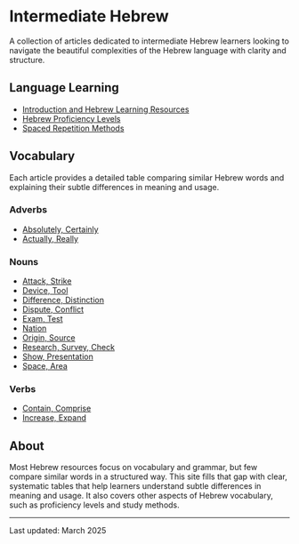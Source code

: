 # Intermediate Hebrew

A collection of articles dedicated to intermediate Hebrew learners looking to navigate the beautiful complexities of the Hebrew language with clarity and structure.

## Language Learning
- [Introduction and Hebrew Learning Resources](/etc/about-language-learnig.md)
- [Hebrew Proficiency Levels](/etc/hebrew-proficiency-levels.md)
- [Spaced Repetition Methods](/etc/spaced-repetition-methods.md)

## Vocabulary
Each article provides a detailed table comparing similar Hebrew words and explaining their subtle differences in meaning and usage.

### Adverbs
- [Absolutely, Certainly](/topic/absolutely-certainly.md)
- [Actually, Really](/topic/actually-really.md)

### Nouns
- [Attack, Strike](/topic/attack-strike.md)
- [Device, Tool](/topic/device-tool.md)
- [Difference, Distinction](/topic/difference-distinction.md)
- [Dispute, Conflict](/topic/dispute-conflict.md)
- [Exam, Test](/topic/exam-test.md)
- [Nation](/topic/nation.md)
- [Origin, Source](/topic/origin-source.md)
- [Research, Survey, Check](/topic/research-survey-check.md)
- [Show, Presentation](/topic/show-presentation.md)
- [Space, Area](/topic/space-area.md)

### Verbs
- [Contain, Comprise](/topic/contain-comprise.md)
- [Increase, Expand](/topic/increase-expand.md)

## About
Most Hebrew resources focus on vocabulary and grammar, but few compare similar words in a structured way. This site fills that gap with clear, systematic tables that help learners understand subtle differences in meaning and usage. It also covers other aspects of Hebrew vocabulary, such as proficiency levels and study methods.

---

Last updated: March 2025
